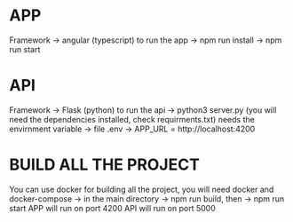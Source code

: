 # APP

Framework -> angular (typescript)
to run the app -> npm run install -> npm run start

# API

Framework -> Flask (python)
to run the api -> python3 server.py (you will need the dependencies installed, check requirments.txt)
needs the envirnment variable -> file .env -> APP_URL = http://localhost:4200

# BUILD ALL THE PROJECT

You can use docker for building all the project, you will need docker and docker-compose
-> in the main directory -> npm run build, then -> npm run start
APP will run on port 4200
API will run on port 5000
